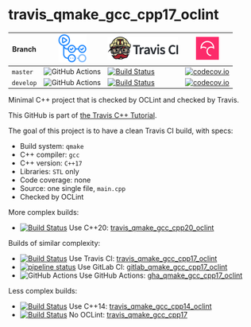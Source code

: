 # travis_qmake_gcc_cpp17_oclint

Branch   |[![GitHub Actions logo](pics/GitHubActions.png)](https://github.com/richelbilderbeek/travis_qmake_gcc_cpp17_oclint/actions)  |[![Travis CI logo](pics/TravisCI.png)](https://travis-ci.org)                                                                                                                   |[![Codecov logo](pics/Codecov.png)](https://www.codecov.io)
---------|-----------------------------------------------------------------------------------------------------------------------------|--------------------------------------------------------------------------------------------------------------------------------------------------------------------------------|--------------------------------------------------------------------------------------------------------------------------------------------------------------------------------------------------------------
`master` |![GitHub Actions](https://github.com/richelbilderbeek/travis_qmake_gcc_cpp17_oclint/workflows/check/badge.svg?branch=master) |[![Build Status](https://travis-ci.org/richelbilderbeek/travis_qmake_gcc_cpp17_oclint.svg?branch=master)](https://travis-ci.org/richelbilderbeek/travis_qmake_gcc_cpp17_oclint) |[![codecov.io](https://codecov.io/github/richelbilderbeek/travis_qmake_gcc_cpp17_oclint/coverage.svg?branch=master)](https://codecov.io/github/richelbilderbeek/travis_qmake_gcc_cpp17_oclint/branch/master)
`develop`|![GitHub Actions](https://github.com/richelbilderbeek/travis_qmake_gcc_cpp17_oclint/workflows/check/badge.svg?branch=develop)|[![Build Status](https://travis-ci.org/richelbilderbeek/travis_qmake_gcc_cpp17_oclint.svg?branch=develop)](https://travis-ci.org/richelbilderbeek/travis_qmake_gcc_cpp17_oclint)|[![codecov.io](https://codecov.io/github/richelbilderbeek/travis_qmake_gcc_cpp17_oclint/coverage.svg?branch=develop)](https://codecov.io/github/richelbilderbeek/travis_qmake_gcc_cpp17_oclint/branch/develop)

Minimal C++ project that is checked by OCLint and checked by Travis.

This GitHub is part of [the Travis C++ Tutorial](https://github.com/richelbilderbeek/travis_cpp_tutorial).

The goal of this project is to have a clean Travis CI build, with specs:
 * Build system: `qmake`
 * C++ compiler: `gcc`
 * C++ version: `C++17`
 * Libraries: `STL` only
 * Code coverage: none
 * Source: one single file, `main.cpp`
 * Checked by OCLint

More complex builds:

 * [![Build Status](https://travis-ci.org/richelbilderbeek/travis_qmake_gcc_cpp20_oclint.svg?branch=master)](https://travis-ci.org/richelbilderbeek/travis_qmake_gcc_cpp20_oclint) Use C++20: [travis_qmake_gcc_cpp20_oclint](https://www.github.com/richelbilderbeek/travis_qmake_gcc_cpp20_oclint)

Builds of similar complexity:
 
 * [![Build Status](https://travis-ci.org/richelbilderbeek/travis_qmake_gcc_cpp17_oclint.svg?branch=master)](https://travis-ci.org/richelbilderbeek/travis_qmake_gcc_cpp17_oclint) Use Travis CI: [travis_qmake_gcc_cpp17_oclint](https://www.github.com/richelbilderbeek/travis_qmake_gcc_cpp17_oclint)
 * [![pipeline status](https://gitlab.com/richelbilderbeek/gitlab_qmake_gcc_cpp17_oclint/badges/master/pipeline.svg)](https://gitlab.com/richelbilderbeek/gitlab_qmake_gcc_cpp17_oclint/commits/master) Use GitLab CI: [gitlab_qmake_gcc_cpp17_oclint](https://www.gitlab.com/richelbilderbeek/gitlab_qmake_gcc_cpp17_oclint)
 * ![GitHub Actions](https://github.com/richelbilderbeek/gha_qmake_gcc_cpp17_oclint/workflows/check/badge.svg?branch=master) Use GitHub Actions: [gha_qmake_gcc_cpp17_oclint](https://www.github.com/richelbilderbeek/gha_qmake_gcc_cpp17_oclint)

Less complex builds:

 * [![Build Status](https://travis-ci.org/richelbilderbeek/travis_qmake_gcc_cpp14_oclint.svg?branch=master)](https://travis-ci.org/richelbilderbeek/travis_qmake_gcc_cpp14_oclint) Use C++14: [travis_qmake_gcc_cpp14_oclint](https://www.github.com/richelbilderbeek/travis_qmake_gcc_cpp14_oclint)
 * [![Build Status](https://travis-ci.org/richelbilderbeek/travis_qmake_gcc_cpp17.svg?branch=master)](https://travis-ci.org/richelbilderbeek/travis_qmake_gcc_cpp17) No OCLint: [travis_qmake_gcc_cpp17](https://www.github.com/richelbilderbeek/travis_qmake_gcc_cpp17)

